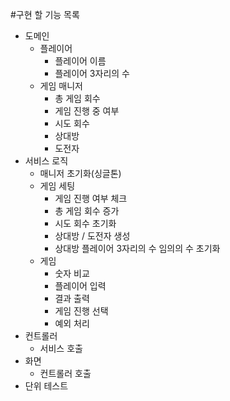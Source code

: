 #구현 할 기능 목록
- 도메인
  - 플레이어
    - 플레이어 이름
    - 플레이어 3자리의 수
  - 게임 매니저
    - 총 게임 회수
    - 게임 진행 중 여부
    - 시도 회수
    - 상대방
    - 도전자
- 서비스 로직
  - 매니저 초기화(싱글톤)
  - 게임 세팅
    - 게임 진행 여부 체크
    - 총 게임 회수 증가
    - 시도 회수 초기화
    - 상대방 / 도전자 생성
    - 상대방 플레이어 3자리의 수 임의의 수 초기화
  - 게임
    - 숫자 비교
    - 플레이어 입력
    - 결과 출력
    - 게임 진행 선택
    - 예외 처리
- 컨트롤러
  - 서비스 호출
- 화면
  - 컨트롤러 호출
- 단위 테스트
